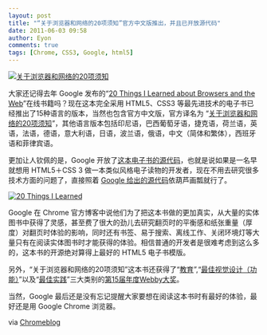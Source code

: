 ```yaml
---
layout: post
title: "“关于浏览器和网络的20项须知”官方中文版推出，并且已开放源代码"
date: 2011-06-03 09:58
author: Eyon
comments: true
tags: [Chrome, CSS3, Google, html5]
---
```

<a href="http://img.chromi.org/2011/06/20-Things-I-Learned-about-Browsers-and-the-Web.png">![](http://img.chromi.org/2011/06/20-Things-I-Learned-about-Browsers-and-the-Web-550x391.png "关于浏览器和网络的20项须知")</a>

大家还记得去年 Google 发布的“[20 Things I Learned about Browsers and the Web](http://www.chromi.org/archives/8522)”在线书籍吗？现在这本完全采用 HTML5、CSS3 等最先进技术的电子书已经推出了15种语言的版本，当然也包含官方中文版，官方译名为 “[关于浏览器和网络的20项须知](http://www.20thingsilearned.com/)”，其他语言版本包括印尼语，巴西葡萄牙语，捷克语，荷兰语，英语，法语，德语，意大利语，日语，波兰语，俄语，中文（简体和繁体），西班牙语和菲律宾语。

更加让人钦佩的是，Google 开放了[这本电子书的源代码](http://code.google.com/p/20thingsilearned/)，也就是说如果是一名早就想用 HTML5＋CSS 3 做一本类似风格电子读物的开发者，现在不用去研究很多技术方面的问题了，直接照着 [Google 给出的源代码](http://code.google.com/p/20thingsilearned/)依葫芦画瓢就行了。

<a href="http://img.chromi.org/2011/06/20-Things-I-Learned-.png">![](http://img.chromi.org/2011/06/20-Things-I-Learned--550x385.png "20 Things I Learned")</a>

Google 在 Chrome 官方博客中说他们为了把这本书做的更加真实，从大量的实体图书中获得了灵感，甚至费了很大的劲儿去研究翻页时的平衡感和纸张重量（厚度）对翻页时体验的影响，同时还有书签、易于搜索、离线工作、关闭环境灯等大量只有在阅读实体图书时才能获得的体验。相信普通的开发者是很难考虑到这么多的，这本书的开源绝对算得上最好的 HTML5 电子书模版。

另外，“关于浏览器和网络的20项须知”这本书还获得了“[教育](http://www.webbyawards.com/webbys/current_honorees.php?media_id=96&category_id=21&season=15)”,“[最佳视觉设计（功能）](http://www.webbyawards.com/webbys/current_honorees.php?media_id=96&category_id=88&season=15)”以及“[最佳实践](http://www.webbyawards.com/webbys/current_honorees.php?media_id=96&category_id=80&season=15)”三大类别的[第15届年度Webby大奖](http://www.webbyawards.com/about/)。

当然，Google 最后还是没有忘记提醒大家要想在阅读这本书时有最好的体验，最好还是用 Google Chrome 浏览器。

via [Chromeblog](http://chrome.blogspot.com/2011/06/curious-guide-to-browsers-and-web-now.html)
